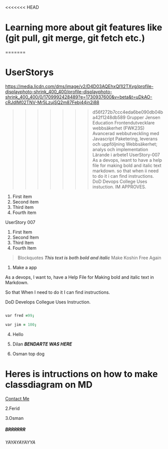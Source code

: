 <<<<<<< HEAD
# Learning more about git features like (git pull, git merge, git fetch etc.)

=======
# UserStorys
https://media.licdn.com/dms/image/v2/D4D03AQEhxQl1I2TXvg/profile-displayphoto-shrink_400_400/profile-displayphoto-shrink_400_400/0/1709992428489?e=1730937600&v=beta&t=uDkAO-cRJdIM02TNV-Mr5LzujSQ2m87Febj44jn2i88
>>>>>>> d56f272b7ccc4eda6be090db04ba42f1248db589
Grupper
Jensen Education
Frontendutvecklare webbsäkerhet (FWK23S)
Avancerad webbutveckling med Javascript
Paketering, leverans och uppföljning
Webbsäkerhet; analys och implementation
Lärande i arbete1
 UserStory-007
 As a devops, 
 iwant to have a help file for making bold and italic text markdown.
 so that when ii need to do it i can find instructions.
 DoD Devops College Uses instuction. IM APPROVES.

 1. First item
 2. Second item
 3. Third item
 4. Fourth item

UserStory 007
 1. First Item
 2. Second Item
 3. Third Item
 4. Fourth Item 
> Blockquotes
**_This text is both bold and italic_**
Make Koshin Free Again

1. Make a app

As a devops, I want to, 
have a Help File for
Making bold and italic text in Markdown.

So that 
When I need to do it I can find instructions.

DoD
Develops Collegue Uses Instruction.

```j

var fred =99;

var jim = 100;

```

4. Hello

1. Dilan
**_BENDARTE WAS HERE_**
5. Osman top dog

# Heres is intructions on how to make classdiagram on MD




[Contact Me](mailto:contact@example.com)


2.Ferid

3.Osman



##### BRRRRRR


###### YAYAYAYAYYA

